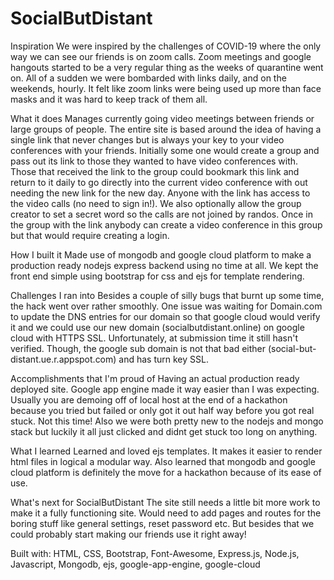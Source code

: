 # SocialButDistant


Inspiration
We were inspired by the challenges of COVID-19 where the only way we can see our friends is on zoom calls. Zoom meetings and google hangouts started to be a very regular thing as the weeks of quarantine went on. All of a sudden we were bombarded with links daily, and on the weekends, hourly. It felt like zoom links were being used up more than face masks and it was hard to keep track of them all.

What it does
Manages currently going video meetings between friends or large groups of people. The entire site is based around the idea of having a single link that never changes but is always your key to your video conferences with your friends. Initially some one would create a group and pass out its link to those they wanted to have video conferences with. Those that received the link to the group could bookmark this link and return to it daily to go directly into the current video conference with out needing the new link for the new day. Anyone with the link has access to the video calls (no need to sign in!). We also optionally allow the group creator to set a secret word so the calls are not joined by randos. Once in the group with the link anybody can create a video conference in this group but that would require creating a login.

How I built it
Made use of mongodb and google cloud platform to make a production ready nodejs express backend using no time at all. We kept the front end simple using bootstrap for css and ejs for template rendering.

Challenges I ran into
Besides a couple of silly bugs that burnt up some time, the hack went over rather smoothly. One issue was waiting for Domain.com to update the DNS entries for our domain so that google cloud would verify it and we could use our new domain (socialbutdistant.online) on google cloud with HTTPS SSL. Unfortunately, at submission time it still hasn't verified. Though, the google sub domain is not that bad either (social-but-distant.ue.r.appspot.com) and has turn key SSL.

Accomplishments that I'm proud of
Having an actual production ready deployed site. Google app engine made it way easier than I was expecting. Usually you are demoing off of local host at the end of a hackathon because you tried but failed or only got it out half way before you got real stuck. Not this time! Also we were both pretty new to the nodejs and mongo stack but luckily it all just clicked and didnt get stuck too long on anything.

What I learned
Learned and loved ejs templates. It makes it easier to render html files in logical a modular way. Also learned that mongodb and google cloud platform is definitely the move for a hackathon because of its ease of use.

What's next for SocialButDistant
The site still needs a little bit more work to make it a fully functioning site. Would need to add pages and routes for the boring stuff like general settings, reset password etc. But besides that we could probably start making our friends use it right away!

Built with:
HTML, CSS, Bootstrap, Font-Awesome, Express.js, Node.js, Javascript, Mongodb, ejs, google-app-engine, google-cloud
